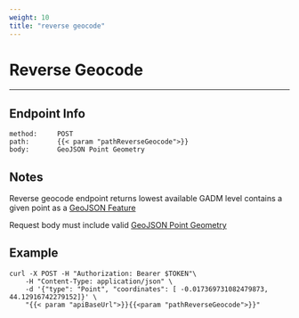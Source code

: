 ```yaml
---
weight: 10
title: "reverse geocode"
---
```


# Reverse Geocode

---

## Endpoint Info

```
method:     POST
path:       {{< param "pathReverseGeocode">}}
body:       GeoJSON Point Geometry
```

## Notes

Reverse geocode endpoint returns lowest available GADM level contains a given
point as a
[GeoJSON Feature](https://datatracker.ietf.org/doc/html/rfc7946#section-3.2)

Request body must include valid
[GeoJSON Point Geometry](https://datatracker.ietf.org/doc/html/rfc7946#section-3.1.2)

## Example

```
curl -X POST -H "Authorization: Bearer $TOKEN"\
    -H "Content-Type: application/json" \
    -d '{"type": "Point", "coordinates": [ -0.017369731082479873, 44.12916742279152]}' \
    "{{< param "apiBaseUrl">}}{{<param "pathReverseGeocode">}}"

```
